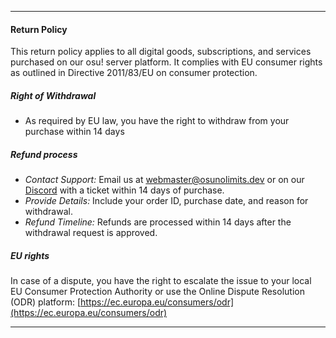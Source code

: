 <!---
ICON=fa-solid fa-rotate-left
ROUTE=return-policy
SHORT=Return Policy
TITLE=Return Policy
NAVBAR=false
FOOTER=true
BEHINDLOGIN=true
-->
* * *

#### Return Policy

This return policy applies to all digital goods, subscriptions, and services purchased on our osu! server platform. It complies with EU consumer rights as outlined in Directive 2011/83/EU on consumer protection.

##### Right of Withdrawal
- As required by EU law, you have the right to withdraw from your purchase within 14 days

##### Refund process
- *Contact Support:* Email us at [webmaster@osunolimits.dev](webmaster@osunolimits.dev) or on our [Discord](https://discord.gg/8Zv6r3Q) with a ticket within 14 days of purchase.
- *Provide Details:* Include your order ID, purchase date, and reason for withdrawal.
- *Refund Timeline:* Refunds are processed within 14 days after the withdrawal request is approved.

##### EU rights
In case of a dispute, you have the right to escalate the issue to your local EU Consumer Protection Authority or use the Online Dispute Resolution (ODR) platform: [https://ec.europa.eu/consumers/odr](https://ec.europa.eu/consumers/odr)

* * *